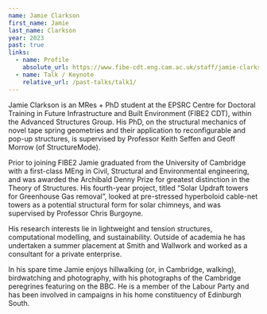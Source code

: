 ```yaml
---
name: Jamie Clarkson
first_name: Jamie
last_name: Clarkson
year: 2023
past: true
links:
  - name: Profile
    absolute_url: https://www.fibe-cdt.eng.cam.ac.uk/staff/jamie-clarkson
  - name: Talk / Keynote
    relative_url: /past-talks/talk1/
---
```


Jamie Clarkson is an MRes + PhD student at the EPSRC Centre for Doctoral Training in Future Infrastructure and Built Environment (FIBE2 CDT), within the Advanced Structures Group. His PhD, on the structural mechanics of novel tape spring geometries and their application to reconfigurable and pop-up structures, is supervised by Professor Keith Seffen and Geoff Morrow (of StructureMode).

Prior to joining FIBE2 Jamie graduated from the University of Cambridge with a first-class MEng in Civil, Structural and Environmental engineering, and was awarded the Archibald Denny Prize for greatest distinction in the Theory of Structures. His fourth-year project, titled “Solar Updraft towers for Greenhouse Gas removal”, looked at pre-stressed hyperboloid cable-net towers as a potential structural form for solar chimneys, and was supervised by Professor Chris Burgoyne.

His research interests lie in lightweight and tension structures, computational modelling, and sustainability. Outside of academia he has undertaken a summer placement at Smith and Wallwork and worked as a consultant for a private enterprise.

In his spare time Jamie enjoys hillwalking (or, in Cambridge, walking), birdwatching and photography, with his photographs of the Cambridge peregrines featuring on the BBC. He is a member of the Labour Party and has been involved in campaigns in his home constituency of Edinburgh South.